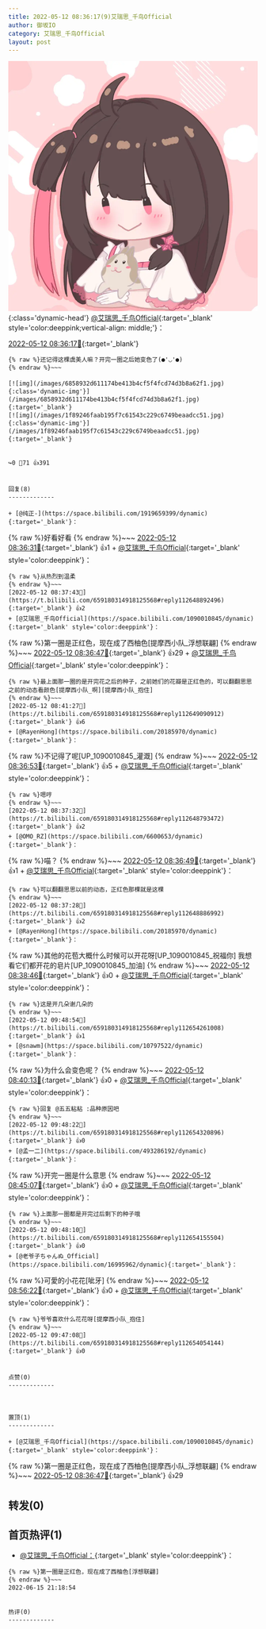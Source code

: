 ```yaml
---
title: 2022-05-12 08:36:17(9)艾瑞思_千鸟Official
author: 御坂IO
category: 艾瑞思_千鸟Official
layout: post
---
```


![img](/images/7e08840c56f251de28bdf766b647bd5fe9a5d50a.jpg){:class='dynamic-head'}
[@艾瑞思_千鸟Official](https://space.bilibili.com/1090010845/dynamic){:target='_blank' style='color:deeppink;vertical-align: middle;'}：

[2022-05-12 08:36:17🔗](https://t.bilibili.com/659180314918125568){:target='_blank'}

~~~
{% raw %}还记得这棵虞美人嘛？开完一圈之后她变色了(●'◡'●)
{% endraw %}~~~

[![img](/images/6858932d611174be413b4cf5f4fcd74d3b8a62f1.jpg){:class='dynamic-img'}](/images/6858932d611174be413b4cf5f4fcd74d3b8a62f1.jpg){:target='_blank'}
[![img](/images/1f89246faab195f7c61543c229c6749beaadcc51.jpg){:class='dynamic-img'}](/images/1f89246faab195f7c61543c229c6749beaadcc51.jpg){:target='_blank'}


↪️0 💬71 👍391


回复(8)
-------------

+ [@纯正-](https://space.bilibili.com/1919659399/dynamic){:target='_blank'}：
~~~
{% raw %}好看好看
{% endraw %}~~~
[2022-05-12 08:36:31🔗](https://t.bilibili.com/659180314918125568#reply112648705984){:target='_blank'} 👍1
    + [@艾瑞思_千鸟Official](https://space.bilibili.com/1090010845/dynamic){:target='_blank' style='color:deeppink'}：
~~~
{% raw %}从热烈到温柔
{% endraw %}~~~
[2022-05-12 08:37:43🔗](https://t.bilibili.com/659180314918125568#reply112648892496){:target='_blank'} 👍2
+ [@艾瑞思_千鸟Official](https://space.bilibili.com/1090010845/dynamic){:target='_blank' style='color:deeppink'}：
~~~
{% raw %}第一圈是正红色，现在成了西柚色[提摩西小队_浮想联翩]
{% endraw %}~~~
[2022-05-12 08:36:47🔗](https://t.bilibili.com/659180314918125568#reply112648712032){:target='_blank'} 👍29
    + [@艾瑞思_千鸟Official](https://space.bilibili.com/1090010845/dynamic){:target='_blank' style='color:deeppink'}：
~~~
{% raw %}最上面那一圈的是开完花之后的种子，之前她们的花瓣是正红色的，可以翻翻思思之前的动态看颜色[提摩西小队_啊][提摩西小队_抱住]
{% endraw %}~~~
[2022-05-12 08:41:27🔗](https://t.bilibili.com/659180314918125568#reply112649090912){:target='_blank'} 👍6
+ [@RayenHong](https://space.bilibili.com/20185970/dynamic){:target='_blank'}：
~~~
{% raw %}不记得了呢[UP_1090010845_灌溉]
{% endraw %}~~~
[2022-05-12 08:36:53🔗](https://t.bilibili.com/659180314918125568#reply112648713824){:target='_blank'} 👍5
    + [@艾瑞思_千鸟Official](https://space.bilibili.com/1090010845/dynamic){:target='_blank' style='color:deeppink'}：
~~~
{% raw %}嗯哼
{% endraw %}~~~
[2022-05-12 08:37:32🔗](https://t.bilibili.com/659180314918125568#reply112648793472){:target='_blank'} 👍2
+ [@OMO_RZ](https://space.bilibili.com/6600653/dynamic){:target='_blank'}：
~~~
{% raw %}喵？
{% endraw %}~~~
[2022-05-12 08:36:49🔗](https://t.bilibili.com/659180314918125568#reply112648776832){:target='_blank'} 👍1
    + [@艾瑞思_千鸟Official](https://space.bilibili.com/1090010845/dynamic){:target='_blank' style='color:deeppink'}：
~~~
{% raw %}可以翻翻思思以前的动态，正红色那棵就是这棵
{% endraw %}~~~
[2022-05-12 08:37:28🔗](https://t.bilibili.com/659180314918125568#reply112648886992){:target='_blank'} 👍2
+ [@RayenHong](https://space.bilibili.com/20185970/dynamic){:target='_blank'}：
~~~
{% raw %}其他的花苞大概什么时候可以开花呀[UP_1090010845_祝福你] 我想看它们都开花的皂片[UP_1090010845_加油]
{% endraw %}~~~
[2022-05-12 08:38:46🔗](https://t.bilibili.com/659180314918125568#reply112648868384){:target='_blank'} 👍0
    + [@艾瑞思_千鸟Official](https://space.bilibili.com/1090010845/dynamic){:target='_blank' style='color:deeppink'}：
~~~
{% raw %}这是开几朵谢几朵的
{% endraw %}~~~
[2022-05-12 09:48:54🔗](https://t.bilibili.com/659180314918125568#reply112654261008){:target='_blank'} 👍1
+ [@snawm](https://space.bilibili.com/10797522/dynamic){:target='_blank'}：
~~~
{% raw %}为什么会变色呢？
{% endraw %}~~~
[2022-05-12 08:40:13🔗](https://t.bilibili.com/659180314918125568#reply112649013504){:target='_blank'} 👍0
    + [@艾瑞思_千鸟Official](https://space.bilibili.com/1090010845/dynamic){:target='_blank' style='color:deeppink'}：
~~~
{% raw %}回复 @五五粘粘 :品种原因吧
{% endraw %}~~~
[2022-05-12 09:48:22🔗](https://t.bilibili.com/659180314918125568#reply112654320896){:target='_blank'} 👍0
+ [@孟一二](https://space.bilibili.com/493286192/dynamic){:target='_blank'}：
~~~
{% raw %}开完一圈是什么意思
{% endraw %}~~~
[2022-05-12 08:45:07🔗](https://t.bilibili.com/659180314918125568#reply112649336576){:target='_blank'} 👍0
    + [@艾瑞思_千鸟Official](https://space.bilibili.com/1090010845/dynamic){:target='_blank' style='color:deeppink'}：
~~~
{% raw %}上面那一圈都是开完过后剩下的种子哦
{% endraw %}~~~
[2022-05-12 09:48:10🔗](https://t.bilibili.com/659180314918125568#reply112654155504){:target='_blank'} 👍0
+ [@老爷子ちゃんぬ_Official](https://space.bilibili.com/16995962/dynamic){:target='_blank'}：
~~~
{% raw %}可愛的小花花[呲牙]
{% endraw %}~~~
[2022-05-12 08:56:22🔗](https://t.bilibili.com/659180314918125568#reply112650124880){:target='_blank'} 👍0
    + [@艾瑞思_千鸟Official](https://space.bilibili.com/1090010845/dynamic){:target='_blank' style='color:deeppink'}：
~~~
{% raw %}爷爷喜欢什么花花呀[提摩西小队_抱住]
{% endraw %}~~~
[2022-05-12 09:47:08🔗](https://t.bilibili.com/659180314918125568#reply112654054144){:target='_blank'} 👍0


点赞(0)
-------------



置顶(1)
-------------

+ [@艾瑞思_千鸟Official](https://space.bilibili.com/1090010845/dynamic){:target='_blank' style='color:deeppink'}：
~~~
{% raw %}第一圈是正红色，现在成了西柚色[提摩西小队_浮想联翩]
{% endraw %}~~~
[2022-05-12 08:36:47🔗](https://t.bilibili.com/659180314918125568#reply112648712032){:target='_blank'} 👍29


转发(0)
-------------



首页热评(1)
-------------

+ [@艾瑞思_千鸟Official：](https://space.bilibili.com/1090010845/dynamic){:target='_blank' style='color:deeppink'}：
~~~
{% raw %}第一圈是正红色，现在成了西柚色[浮想联翩]
{% endraw %}~~~
2022-06-15 21:18:54


热评(0)
-------------



